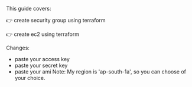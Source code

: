 This guide covers:


👉 create security group using terraform

👉 create ec2 using terraform 

Changes: 
- paste your access key
- paste your secret key
- paste your ami
Note: My region is 'ap-south-1a', so you can choose of your choice.



  

